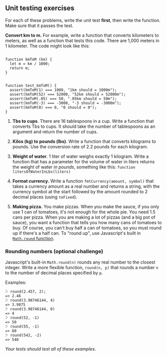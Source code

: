 Unit testing exercises
----------------------

For each of these problems, write the unit test **first**, then write the
function. Make sure that it passes the test.

**Convert km to m.** For example, write a function that converts kilometers to
meters, as well as a function that tests this code. There are 1,000 meters in
1 kilometer. The code might look like this:

~~~~~~~~~~~~~~~~~~~~~~~~~~~~~~~~~~~~~{.javascript .numberLines}

function kmToM (km) {
  let m = km / 1000;
  return m;
}


function test_kmToM() {
  assert(kmToM(1) === 1000, "1km should = 1000m");
  assert(kmToM(52) === 52000, "52km should = 52000m");
  assert(kmToM(.05) === 50, ".05km should = 50m");
  assert(kmToM(-3) === -3000, "-3 should = -3000m");
  assert(kmToM(0) === 0, "0 should = 0");
}
~~~~~~~~~~~~~~~~~~~~~~~~~~~~~~~~~~~~~

1. **Tbs to cups**. There are 16 tablespoons in a cup. Write a function that converts
   Tbs to cups. It should take the number of tablespoons as an argument and return
   the number of cups.

2. **Kilos (kg) to pounds (lbs)**. Write a function that converts kilograms to pounds.
    Use the conversion rate of 2.2 pounds for each kilogram.

3. **Weight of water**. 1 liter of water weighs exactly 1 kilogram. Write a function
   that has a parameter for the volume of water in liters returns the weight of
   water _in pounds_, something like this: `function litersOfWaterInLbs(liters)`

4. **Format currency.** Write a function `fmtCurrency(amount, symbol)` that
   takes a currency amount as a real number and returns a string, with the currency
   symbol at the start followed by the amount rounded to 2 decimal
   places (using `toFixed`).

5. **Making pizza.** You make pizzas. When you make the sauce, if you only use
   1 can of tomatoes, it's not enough for the whole pie. You need 1.5 cans per
   pizza. When you are making a lot of pizzas (and a big pot of sauce),
   you want a function that tells you how many cans of tomatoes to buy. Of
   course, you can't buy half a can of tomatoes, so you must round up if
   there's a half can. To "round up", use Javascript's built in
   [`Math.round` function](https://developer.mozilla.org/en-US/docs/Web/JavaScript/Reference/Global_Objects/Math/ceil).


### Rounding numbers (optional challenge)
Javascript's built-in `Math.round(n)` rounds any real number to the closest
integer. Write a more flexible function, `round(n, p)` that rounds a number `n`
to the number of decimal places specified by `p`.

Examples:

~~~~~~~~~~~~~~~~~~~~~~~~~~~~{.javascript}
⠕ round(2.457, 2);
=> 2.46
⠕ round(3.98746144, 4)
=> 3.9875
⠕ round(3.98746144, 0)
=> 4
⠕ round(52, -1)
=> 50
⠕ round(55, -1)
=> 60
⠕ round(542, -2)
=> 540
~~~~~~~~~~~~~~~~~~~~~~~~~~~~

_Your tests should test all of these examples._
